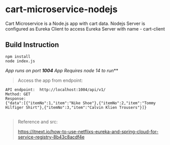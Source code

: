 # cart-microservice-nodejs
Cart Microservice is a Node.js app with cart data.
Nodejs Server is configured as Eureka Client to access Eureka Server with name - cart-client


## Build Instruction
```
npm install
node index.js

```

*App runs on port **1004***
*App Requires node 14 to run***


> Access the app from endpoint:

```
API endpoint:  http://localhost:1004/api/v1/
Method: GET
Response:
{"data":[{"itemNo":1,"item":"Nike Shoe"},{"itemNo":2,"item":"Tommy Hilfiger Shirt"},{"itemNo":3,"item":"Calvin Klien Trousers"}]}
```

##

> Reference and src:
> 
>https://itnext.io/how-to-use-netflixs-eureka-and-spring-cloud-for-service-registry-8b43c8acdf4e


